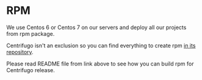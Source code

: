 # RPM

We use Centos 6 or Centos 7 on our servers and deploy all our projects from rpm package.

Centrifugo isn't an exclusion so you can find everything to create rpm [in its
repository](https://github.com/centrifugal/centrifugo/tree/master/extras/rpm).

Please read README file from link above to see how you can build rpm for Centrifugo
release.
